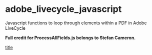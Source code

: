# adobe_livecycle_javascript
Javascript functions to loop through elements within a PDF in Adobe LiveCycle

**Full credit for ProcessAllFields.js belongs to Stefan Cameron.**

[title](http://forms.stefcameron.com/2006/06/26/process-all-fields/)


